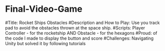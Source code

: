 # Final-Video-Game
#Title: Rocket Ships Obstacles
#Description and How to Play: Use you track pad to avoid the obstacles thrown at the space ship. 
#Scripts: Player Controller - for the rocketship  AND  Obstacle - for the hexagons
#Proud: of the code I made to display the button and score
#Challenges: Navigating Unity but solved it by following tutorials
